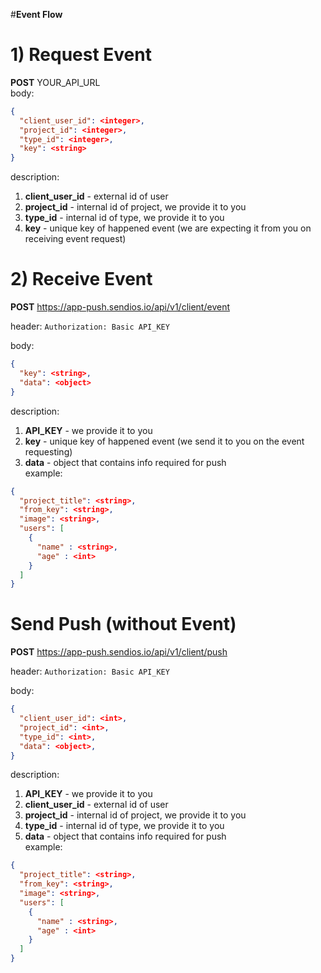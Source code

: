 #**Event Flow**

# 1) Request Event <br>

**POST** YOUR_API_URL <br>
body:

```json
{
  "client_user_id": <integer>,
  "project_id": <integer>,
  "type_id": <integer>,
  "key": <string>
}
```

description:

1) **client_user_id** - external id of user
2) **project_id** - internal id of project, we provide it to you
3) **type_id** - internal id of type, we provide it to you
4) **key** - unique key of happened event (we are expecting it from you on receiving event request)

# 2) Receive Event

**POST** https://app-push.sendios.io/api/v1/client/event <br>

header:
```Authorization: Basic API_KEY```<br>

body:

```json
{
  "key": <string>,
  "data": <object>
}
```

description:

1) **API_KEY** - we provide it to you
2) **key** - unique key of happened event (we send it to you on the event requesting)
3) **data** - object that contains info required for push <br>
example:

```json
{
  "project_title": <string>,
  "from_key": <string>,
  "image": <string>,
  "users": [
    {
      "name" : <string>,
      "age" : <int>
    }
  ]
}
```

# Send Push (without Event)

**POST** https://app-push.sendios.io/api/v1/client/push <br>

header: ```Authorization: Basic API_KEY```<br>

body:

```json
{
  "client_user_id": <int>,
  "project_id": <int>,
  "type_id": <int>,
  "data": <object>,
}
```

description:

1) **API_KEY** - we provide it to you
2) **client_user_id** - external id of user
3) **project_id** - internal id of project, we provide it to you
4) **type_id** - internal id of type, we provide it to you
5) **data** - object that contains info required for push <br>
example:

```json
{
  "project_title": <string>,
  "from_key": <string>,
  "image": <string>,
  "users": [
    {
      "name" : <string>,
      "age" : <int>
    }
  ]
}
```
